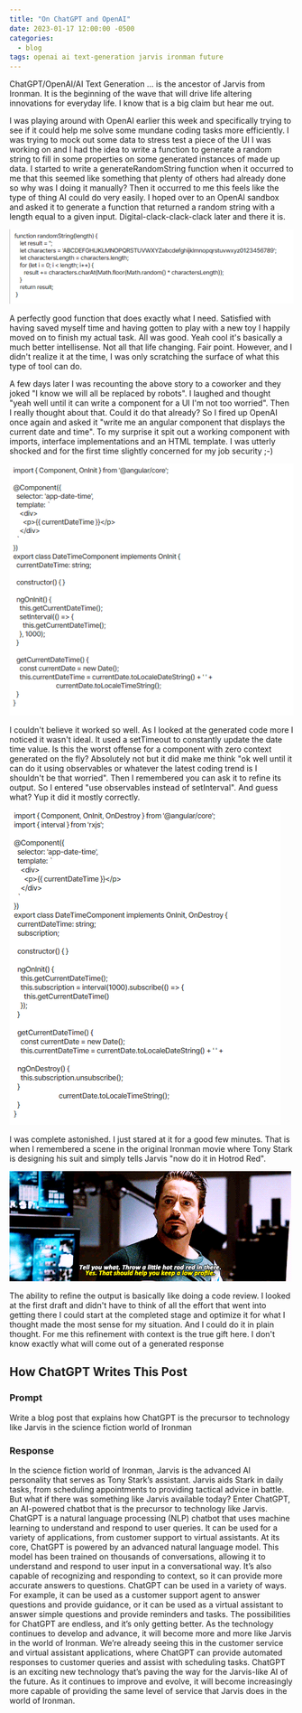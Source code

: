 ```yaml
---
title: "On ChatGPT and OpenAI"
date: 2023-01-17 12:00:00 -0500
categories:
  - blog
tags: openai ai text-generation jarvis ironman future
---
```


ChatGPT/OpenAI/AI Text Generation ... is the ancestor of Jarvis from Ironman. It is the beginning of the wave that will drive life altering innovations for everyday life. I know that is a big claim but hear me out. 

I was playing around with OpenAI earlier this week and specifically trying to see if it could help me solve some mundane coding tasks more efficiently. I was trying to mock out some data to stress test a piece of the UI I was working on and I had the idea to write a function to generate a random string to fill in some properties on some generated instances of made up data. I started to write a generateRandomString function when it occurred to me that this seemed like something that plenty of others had already done so why was I doing it manually? Then it occurred to me this feels like the type of thing AI could do very easily. I hoped over to an OpenAI sandbox and asked it to generate a function that returned a random string with a length equal to a given input. Digital-clack-clack-clack later and there it is. 

![image of function code](/assets/openai-first-code.png)

A perfectly good function that does exactly what I need. Satisfied with having saved myself time and having gotten to play with a new toy I happily moved on to finish my actual task. All was good. Yeah cool it's basically a much better intellisense. Not all that life changing. Fair point. However, and I didn't realize it at the time, I was only scratching the surface of what this type of tool can do.

A few days later I was recounting the above story to a coworker and they joked "I know we will all be replaced by robots". I laughed and thought "yeah well until it can write a component for a UI I'm not too worried". Then I really thought about that. Could it do that already? So I fired up OpenAI once again and asked it "write me an angular component that displays the current date and time". To my surprise it spit out a working component with imports, interface implementations and an HTML template. I was utterly shocked and for the first time slightly concerned for my job security ;-) 

![original component code](/assets/openai-first-component.png)

I couldn't believe it worked so well. As I looked at the generated code more I noticed it wasn't ideal. It used a setTimeout to constantly update the date time value. Is this the worst offense for a component with zero context generated on the fly? Absolutely not but it did make me think "ok well until it can do it using observables or whatever the latest coding trend is I shouldn't be that worried". Then I remembered you can ask it to refine its output. So I entered "use observables instead of setInterval". And guess what? Yup it did it mostly correctly. 

![observables generated code](/assets/openai-refined-component.png)

I was complete astonished. I just stared at it for a good few minutes. That is when I remembered a scene in the original Ironman movie where Tony Stark is designing his suit and simply tells Jarvis "now do it in Hotrod Red". 

![tony stark and jarvis](/assets/hot-rod-red.gif)

The ability to refine the output is basically like doing a code review. I looked at the first draft and didn't have to think of all the effort that went into getting there I could start at the completed stage and optimize it for what I thought made the most sense for my situation. And I could do it in plain thought. For me this refinement with context is the true gift here. I don't know exactly what will come out of a generated response     

## How ChatGPT Writes This Post

### Prompt

Write a blog post that explains how ChatGPT is the precursor to technology like Jarvis in the science fiction world of Ironman

### Response

In the science fiction world of Ironman, Jarvis is the advanced AI personality that serves as Tony Stark’s assistant. Jarvis aids Stark in daily tasks, from scheduling appointments to providing tactical advice in battle. But what if there was something like Jarvis available today?
Enter ChatGPT, an AI-powered chatbot that is the precursor to technology like Jarvis. ChatGPT is a natural language processing (NLP) chatbot that uses machine learning to understand and respond to user queries. It can be used for a variety of applications, from customer support to virtual assistants.
At its core, ChatGPT is powered by an advanced natural language model. This model has been trained on thousands of conversations, allowing it to understand and respond to user input in a conversational way. It’s also capable of recognizing and responding to context, so it can provide more accurate answers to questions.
ChatGPT can be used in a variety of ways. For example, it can be used as a customer support agent to answer questions and provide guidance, or it can be used as a virtual assistant to answer simple questions and provide reminders and tasks.
The possibilities for ChatGPT are endless, and it’s only getting better. As the technology continues to develop and advance, it will become more and more like Jarvis in the world of Ironman. We’re already seeing this in the customer service and virtual assistant applications, where ChatGPT can provide automated responses to customer queries and assist with scheduling tasks.
ChatGPT is an exciting new technology that’s paving the way for the Jarvis-like AI of the future. As it continues to improve and evolve, it will become increasingly more capable of providing the same level of service that Jarvis does in the world of Ironman.
